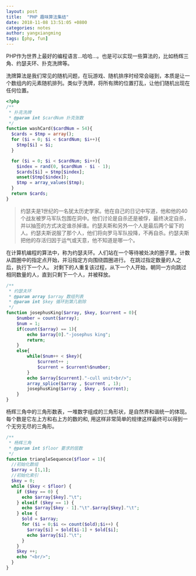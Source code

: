 ```yaml
---
layout: post
title:  "PHP 趣味算法集结"
date: 2018-11-08 13:51:05 +0800
categories: notes
author: yangxiangming
tags: [php, fun]
---
```


PHP作为世界上最好的编程语言...哈哈...。也是可以实现一些算法的，比如杨辉三角、约瑟夫环、扑克洗牌等。
<!-- more -->

洗牌算法是我们常见的随机问题，在玩游戏、随机排序时经常会碰到，本质是让一个数组内的元素随机排列。类似于洗牌，将所有牌的位置打乱，让他们随机出现在任何位置。

```php
<?php
/**
 * 扑克洗牌
 * @param int $cardNum 扑克张数
 */
function washCard($cardNum = 54){
  $cards = $tmp = array();
  for ($i = 0; $i < $cardNum; $i++){
    $tmp[$i] = $i;
  }

  for ($i = 0; $i < $cardNum; $i++){
    $index = rand(0, $cardNum - $i - 1);
    $cards[$i] = $tmp[$index];
    unset($tmp[$index]);
    $tmp = array_values($tmp);
  }
  return $cards;
}

```

> 约瑟夫是1世纪的一名犹太历史学家。他在自己的日记中写道，他和他的40个战友被罗马军队包围在洞中。他们讨论是自杀还是被俘，最终决定自杀，并以抽签的方式决定谁杀掉谁。约瑟夫斯和另外一个人是最后两个留下的人。约瑟夫斯说服了那个人，他们将向罗马军队投降，不再自杀。约瑟夫斯把他的存活归因于运气或天意，他不知道是哪一个。

在计算机编程的算法中，称为约瑟夫环。人们站在一个等待被处决的圈子里。计数从圆圈中的指定点开始，并沿指定方向围绕圆圈进行。 在跳过指定数量的人之后，执行下一个人。 对剩下的人重复该过程，从下一个人开始，朝同一方向跳过相同数量的人，直到只剩下一个人，并被释放。

```php
/**
 * 约瑟夫环
 * @param array $array 数组列表
 * @param int $key 循环到第几剔除
 */
function josephusKing($array, $key, $current = 0){
    $number = count($array);
    $num = 1;
    if(count($array) == 1){
        echo $array[0]."-josephus king";
        return;
    }
    else{
        while($num++ < $key){
            $current++ ;
            $current = $current%$number;
        }
        echo $array[$current]."-cull unit<br/>";
        array_splice($array , $current , 1);
        josephusKing($array , $key , $current);
    }
}

```

杨辉三角中的三角形数表，一堆数字组成的三角形状，是自然界和谐统一的体现。每个数是它左上方和右上方的数的和, 用这样非常简单的规律这样最终可以得到一个无穷无尽的三角形。

```php
/**
 * 杨辉三角
 * @param int $floor 要求的层数
 */
function triangleSequence($floor = 1){
  //初始化数组
  $array = [1,1];
  //初始化索引
  $key = 0;
  while ($key < $floor) {
    if ($key == 0) {
      echo $array[$key]."\t";
    } elseif ($key == 1) {
      echo $array[$key - 1]."\t".$array[$key]."\t";
    } else {
      $old = $array;
      for ($i = 0;$i <= count($old);$i++) {
        $array[$i] = $old[$i-1] + $old[$i];
        echo $array[$i]."\t";
      }
    }
    $key ++;
    echo "<br/>";
  }
}

```
